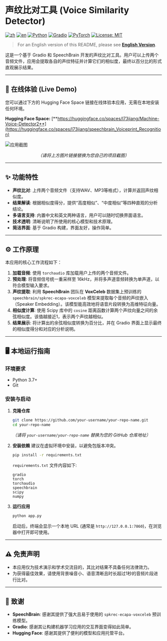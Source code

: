 # 声纹比对工具 (Voice Similarity Detector)

[![zh](https://img.shields.io/badge/language-中文-blue.svg)](README.zh.md)
[![en](https://img.shields.io/badge/language-English-orange.svg)](README.md)
[![Python](https://img.shields.io/badge/Python-3.7+-blue.svg)](https://www.python.org/)
[![Gradio](https://img.shields.io/badge/Gradio-4.x-orange)](https://www.gradio.app/)
[![PyTorch](https://img.shields.io/badge/PyTorch-2.x-red)](https://pytorch.org/)
[![License: MIT](https://img.shields.io/badge/License-MIT-yellow.svg)](https://opensource.org/licenses/MIT)

> For an English version of this README, please see [**English Version**](README.md).

这是一个基于 Gradio 和 SpeechBrain 开发的声纹比对工具。用户可以上传两个音频文件，应用会提取各自的声纹特征并计算它们的相似度，最终以百分比的形式直观展示结果。

---

## 🚀 在线体验 (Live Demo)

您可以通过下方的 Hugging Face Space 链接在线体验本应用，无需在本地安装任何环境。

**Hugging Face Space:** [**https://huggingface.co/spaces/l73jiang/Machine-Voice-Detector2**](https://huggingface.co/spaces/l73jiang/speechbrain_Voiceprint_Recognition)

![应用截图](https://raw.githubusercontent.com/your-username/your-repo/main/screenshot-zh.png)
*<p align="center">（请将上方图片链接替换为您自己的项目截图）</p>*

---

## ✨ 功能特性

*   **声纹比对**: 上传两个音频文件（支持WAV、MP3等格式），计算并返回声纹相似度。
*   **结果解读**: 根据相似度得分，提供“高度相似”、“中度相似”等四种直观的分析结论。
*   **多语言支持**: 内置中文和英文两种语言，用户可以随时切换界面语言。
*   **技术透明**: 清晰说明了所使用的核心模型和技术原理。
*   **简洁界面**: 基于 Gradio 构建，界面友好，操作简单。

---

## ⚙️ 工作原理

本应用的核心工作流程如下：

1.  **加载音频**: 使用 `torchaudio` 库加载用户上传的两个音频文件。
2.  **预处理**: 将音频信号统一重采样至 16kHz，并将多声道音频转换为单声道，以符合模型输入要求。
3.  **声纹提取**: 利用 **SpeechBrain** 团队在 **VoxCeleb** 数据集上预训练的 `speechbrain/spkrec-ecapa-voxceleb` 模型来提取每个音频的声纹嵌入（Speaker Embedding）。该模型能高效地将语音片段转换为高维特征向量。
4.  **相似度计算**: 使用 Scipy 库中的 `cosine` 距离函数计算两个声纹向量之间的余弦相似度。该值越接近1，表示两个声纹越相似。
5.  **结果展示**: 将计算出的余弦相似度转换为百分比，并在 Gradio 界面上显示最终的相似度得分和对应的分析说明。

---

## 🖥️ 本地运行指南

### 环境要求

*   Python 3.7+
*   Git

### 安装与启动

1.  **克隆仓库**
    ```bash
    git clone https://github.com/your-username/your-repo-name.git
    cd your-repo-name
    ```
    *（请将 `your-username/your-repo-name` 替换为您的 GitHub 仓库地址）*

2.  **安装依赖**
    建议在虚拟环境中安装，以避免包版本冲突。
    ```bash
    pip install -r requirements.txt
    ```
    `requirements.txt` 文件内容如下:
    ```text
    gradio
    torch
    torchaudio
    speechbrain
    scipy
    numpy
    ```

3.  **运行应用**
    ```bash
    python app.py
    ```
    启动后，终端会显示一个本地 URL (通常是 `http://127.0.0.1:7860`)，在浏览器中打开即可使用。

---

## ⚠️ 免责声明

*   本应用仅为技术演示和学术交流目的，其比对结果不具备任何法律效力。
*   为获得最佳效果，请使用背景噪音小、语音清晰且时长超过1秒的音频片段进行比对。

---

## 🙏 致谢

*   **SpeechBrain**: 感谢其提供了强大且易于使用的 `spkrec-ecapa-voxceleb` 预训练模型。
*   **Gradio**: 感谢其让构建机器学习应用的交互界面变得如此简单。
*   **Hugging Face**: 感谢其提供了便利的模型和应用托管平台。
